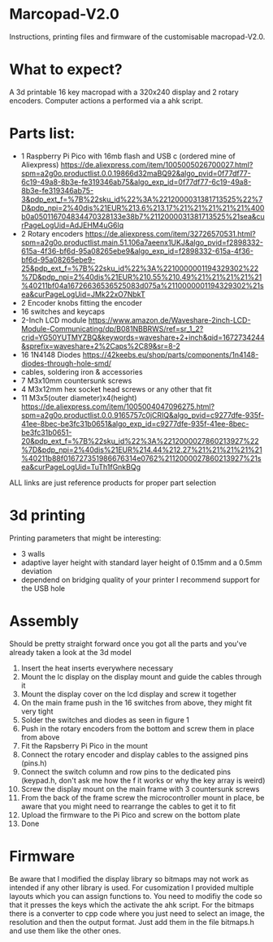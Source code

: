 # Marcopad-V2.0
Instructions, printing files and firmware of the customisable macropad-V2.0.

# What to expect?
A 3d printable 16 key macropad with a 320x240 display and 2 rotary encoders.
Computer actions a performed via a ahk script.

# Parts list:
* 1 Raspberry Pi Pico with 16mb flash and USB c (ordered mine of Aliexpress)
    https://de.aliexpress.com/item/1005005026700027.html?spm=a2g0o.productlist.0.0.19866d32maBQ92&algo_pvid=0f77df77-6c19-49a8-8b3e-fe319346ab75&algo_exp_id=0f77df77-6c19-49a8-8b3e-fe319346ab75-3&pdp_ext_f=%7B%22sku_id%22%3A%2212000031381713525%22%7D&pdp_npi=2%40dis%21EUR%213.6%213.17%21%21%21%21%21%400b0a050116704834470328133e38b7%2112000031381713525%21sea&curPageLogUid=AdJEHM4uG6lq
* 2 Rotary encoders 
    https://de.aliexpress.com/item/32726570531.html?spm=a2g0o.productlist.main.51.106a7aeenx1UKJ&algo_pvid=f2898332-615a-4f36-bf6d-95a08265ebe9&algo_exp_id=f2898332-615a-4f36-bf6d-95a08265ebe9-25&pdp_ext_f=%7B%22sku_id%22%3A%2210000001194329302%22%7D&pdp_npi=2%40dis%21EUR%210.55%210.49%21%21%21%21%21%40211bf04a16726636536525083d075a%2110000001194329302%21sea&curPageLogUid=JMk22xO7NbkT
* 2 Encoder knobs fitting the encoder
* 16 switches and keycaps
* 2-Inch LCD module 
    https://www.amazon.de/Waveshare-2inch-LCD-Module-Communicating/dp/B081NBBRWS/ref=sr_1_2?crid=YG50YUTMYZBQ&keywords=waveshare+2+inch&qid=1672734244&sprefix=waveshare+2%2Caps%2C89&sr=8-2
* 16 1N4148 Diodes
    https://42keebs.eu/shop/parts/components/1n4148-diodes-through-hole-smd/
* cables, soldering iron & accessories
* 7 M3x10mm countersunk screws
* 4 M3x12mm hex socket head screws or any other that fit
* 11 M3x5(outer diameter)x4(height)
    https://de.aliexpress.com/item/1005004047096275.html?spm=a2g0o.productlist.0.0.9165757c0jCRIQ&algo_pvid=c9277dfe-935f-41ee-8bec-be3fc31b0651&algo_exp_id=c9277dfe-935f-41ee-8bec-be3fc31b0651-20&pdp_ext_f=%7B%22sku_id%22%3A%2212000027860213927%22%7D&pdp_npi=2%40dis%21EUR%214.44%212.27%21%21%21%21%21%40211b88f016727351986676314e0762%2112000027860213927%21sea&curPageLogUid=TuTh1fGnkBQg

ALL links are just reference products for proper part selection

# 3d printing 
Printing parameters that might be interesting:
* 3 walls
* adaptive layer height with standard layer height of 0.15mm and a 0.5mm deviation
* dependend on bridging quality of your printer I recommend support for the USB hole

# Assembly 
Should be pretty straight forward once you got all the parts and you've already taken a look at the 3d model
1. Insert the heat inserts everywhere necessary 
2. Mount the lc display on the display mount and guide the cables through it
3. Mount the display cover on the lcd display and screw it together
4. On the main frame push in the 16 switches from above, they might fit very tight
5. Solder the switches and diodes as seen in figure 1
6. Push in the rotary encoders from the bottom and screw them in place from above
7. Fit the Rapsberry Pi Pico in the mount 
8. Connect the rotary encoder and display cables to the assigned pins (pins.h)
9. Connect the switch column and row pins to the dedicated pins  (keypad.h, don't ask me how the f it works or why the key array is weird)
10. Screw the display mount on the main frame with 3 countersunk screws
11. From the back of the frame screw the microcontroller mount in place, be aware that you might need to rearrange the cables to get it to fit
12. Upload the firmware to the Pi Pico and screw on the bottom plate
13. Done

# Firmware
Be aware that I modified the display library so bitmaps may not work as intended if any other library is used.
For cusomization I provided multiple layouts which you can assign functions to. You need to modifiy the code so that it presses the keys which the activate the ahk script.
For the bitmaps there is a converter to cpp code where you just need to select an image, the resolution and then the output format. Just add them in the file bitmaps.h and use them like the other ones.
